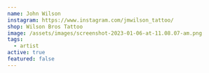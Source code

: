 ```yaml
---
name: John Wilson
instagram: https://www.instagram.com/jmwilson_tattoo/
shop: Wilson Bros Tattoo
image: /assets/images/screenshot-2023-01-06-at-11.08.07-am.png
tags:
  - artist
active: true
featured: false
---
```

